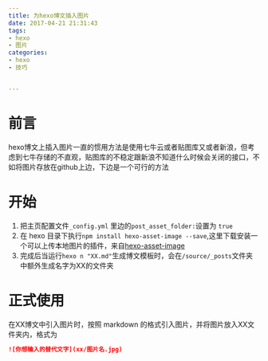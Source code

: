 ```yaml
---
title: 为hexo博文插入图片
date: 2017-04-21 21:31:43
tags: 
- hexo
- 图片
categories:
- hexo
- 技巧


---
```

# 前言
hexo博文上插入图片一直的惯用方法是使用七牛云或者贴图库又或者新浪，但考虑到七牛存储的不直观，贴图库的不稳定跟新浪不知道什么时候会关闭的接口，不如将图片存放在github上边，下边是一个可行的方法

# 开始

 1. 把主页配置文件`_config.yml` 里边的`post_asset_folder:`设置为 `true`
 2. 在 hexo 目录下执行`npm install hexo-asset-image --save`,这里下载安装一个可以上传本地图片的插件，来自[hexo-asset-image][1]
 3. 完成后当运行`hexo n "XX.md"`生成博文模板时，会在`/source/_posts`文件夹中额外生成名字为XX的文件夹

# 正式使用
在XX博文中引入图片时，按照 markdown 的格式引入图片，并将图片放入XX文件夹内，格式为
``` markdown
![你想输入的替代文字](xx/图片名.jpg)
```



  [1]: https://github.com/CodeFalling/hexo-asset-image